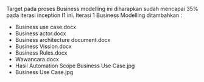 Target pada proses Business modelling ini diharapkan sudah mencapai 35% pada iterasi inception I1 ini. Iterasi 1 Business Modelling ditambahkan :
- Business use case.docx
- Business actor.docx
- Business architecture document.docx
- Business Vission.docx
- Business Rules.docx
- Wawancara.docx
- Hasil Automation Scope Business Use Case.jpg
- Business Use Case.jpg